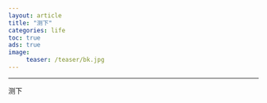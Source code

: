 ```yaml
---
layout: article
title: "测下"
categories: life
toc: true
ads: true
image:
     teaser: /teaser/bk.jpg
---
```


---


测下
